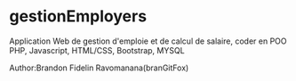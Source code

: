 # gestionEmployers
Application Web de gestion d'emploie et de calcul de salaire, coder en POO PHP, Javascript, HTML/CSS, Bootstrap, MYSQL

Author:Brandon Fidelin Ravomanana(branGitFox)